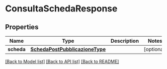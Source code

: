 # ConsultaSchedaResponse

## Properties
Name | Type | Description | Notes
------------ | ------------- | ------------- | -------------
**scheda** | [**SchedaPostPubblicazioneType**](SchedaPostPubblicazioneType.md) |  | [optional] 

[[Back to Model list]](../README.md#documentation-for-models) [[Back to API list]](../README.md#documentation-for-api-endpoints) [[Back to README]](../README.md)

